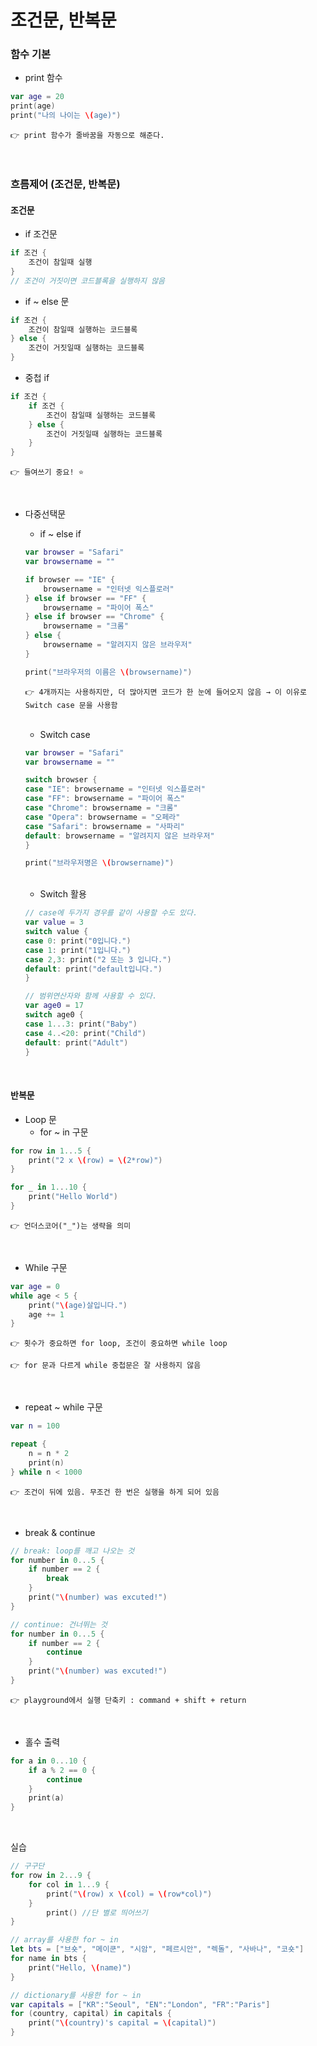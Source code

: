 # 조건문, 반복문
### 함수 기본
- print 함수

```swift
var age = 20
print(age)
print("나의 나이는 \(age)")
```

`👉 print 함수가 줄바꿈을 자동으로 해준다.`

</br>

### 흐름제어 (조건문, 반복문)

#### 조건문

- if 조건문

```swift
if 조건 {
	조건이 참일때 실행
}
// 조건이 거짓이면 코드블록을 실행하지 않음
```

- if ~ else 문

```swift
if 조건 {
	조건이 참일때 실행하는 코드블록
} else {
	조건이 거짓일때 실행하는 코드블록
}
```

- 중첩 if

```swift
if 조건 {
	if 조건 {
		조건이 참일때 실행하는 코드블록
	} else {
		조건이 거짓일때 실행하는 코드블록
	}
}
```


`👉 들여쓰기 중요! ⭐`

</br>

- 다중선택문
    - if ~ else if
    
    ```swift
    var browser = "Safari"
    var browsername = ""
    
    if browser == "IE" {
        browsername = "인터넷 익스플로러"
    } else if browser == "FF" {
        browsername = "파이어 폭스"
    } else if browser == "Chrome" {
        browsername = "크롬"
    } else {
        browsername = "알려지지 않은 브라우저"
    }
    
    print("브라우저의 이름은 \(browsername)")
    ```
    

    `👉 4개까지는 사용하지만, 더 많아지면 코드가 한 눈에 들어오지 않음 → 이 이유로 Switch case 문을 사용함`
    

    </br>
    
    - Switch case
    
    ```swift
    var browser = "Safari"
    var browsername = ""
    
    switch browser {
    case "IE": browsername = "인터넷 익스플로러"
    case "FF": browsername = "파이어 폭스"
    case "Chrome": browsername = "크롬"
    case "Opera": browsername = "오페라"
    case "Safari": browsername = "사파리"
    default: browsername = "알려지지 않은 브라우저"
    }
    
    print("브라우저명은 \(browsername)")
    ```
    
    </br>
    
    - Switch 활용
    
    ```swift
    // case에 두가지 경우를 같이 사용할 수도 있다.
    var value = 3
    switch value {
    case 0: print("0입니다.")
    case 1: print("1입니다.")
    case 2,3: print("2 또는 3 입니다.")
    default: print("default입니다.")
    }
    ```
    
    ```swift
    // 범위연산자와 함께 사용할 수 있다.
    var age0 = 17
    switch age0 {
    case 1...3: print("Baby")
    case 4..<20: print("Child")
    default: print("Adult")
    }
    ```
    
</br>

#### 반복문

- Loop 문
    - for ~ in 구문
    
```swift
for row in 1...5 {
    print("2 x \(row) = \(2*row)")
}

for _ in 1...10 {
    print("Hello World")
}
```
    

`👉 언더스코어("_")는 생략을 의미`

</br>

    
- While 구문

```swift
var age = 0
while age < 5 {
    print("\(age)살입니다.")
    age += 1
}
```


`👉 횟수가 중요하면 for loop, 조건이 중요하면 while loop`

`👉 for 문과 다르게 while 중첩문은 잘 사용하지 않음`



</br>

- repeat ~ while 구문  

```swift
var n = 100

repeat {
    n = n * 2
    print(n)
} while n < 1000
```


`👉 조건이 뒤에 있음. 무조건 한 번은 실행을 하게 되어 있음`

</br>

- break & continue

```swift
// break: loop를 깨고 나오는 것 
for number in 0...5 {
    if number == 2 {
        break
    }
    print("\(number) was excuted!")
}

// continue: 건너뛰는 것
for number in 0...5 {
    if number == 2 {
        continue
    }
    print("\(number) was excuted!")
}
```


`👉 playground에서 실행 단축키 : command + shift + return`

</br>

- 홀수 출력

```swift
for a in 0...10 {
    if a % 2 == 0 {
        continue
    }
    print(a)
}
```

</br>

 실습 
    
```swift
// 구구단
for row in 2...9 {
    for col in 1...9 {
        print("\(row) x \(col) = \(row*col)")
    }
        print() //단 별로 띄어쓰기 
}
```

```swift
// array를 사용한 for ~ in
let bts = ["브숏", "메이쿤", "시암", "페르시안", "렉돌", "사바나", "코숏"]
for name in bts {
    print("Hello, \(name)")
}
```

```swift
// dictionary를 사용한 for ~ in
var capitals = ["KR":"Seoul", "EN":"London", "FR":"Paris"]
for (country, capital) in capitals {
    print("\(country)'s capital = \(capital)")
}
```
